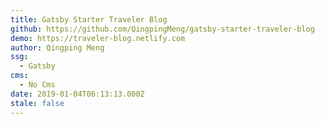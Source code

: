 ```yaml
---
title: Gatsby Starter Traveler Blog
github: https://github.com/QingpingMeng/gatsby-starter-traveler-blog
demo: https://traveler-blog.netlify.com
author: Qingping Meng
ssg:
  - Gatsby
cms:
  - No Cms
date: 2019-01-04T06:13:13.000Z
stale: false
---
```

